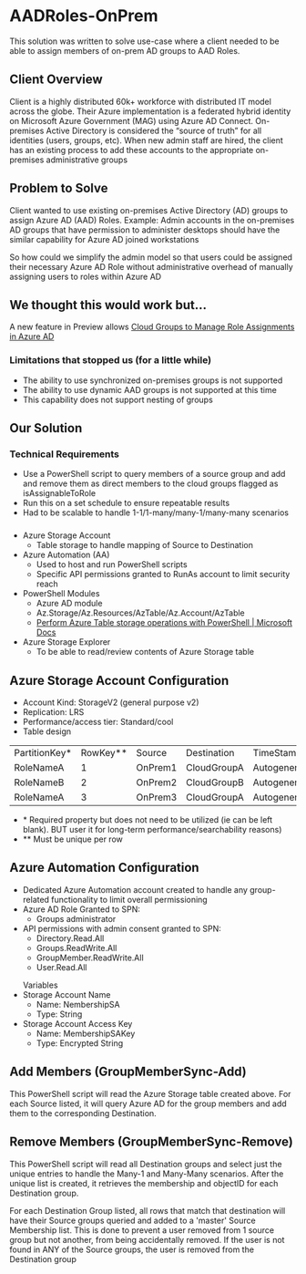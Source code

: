 # AADRoles-OnPrem
This solution was written to solve use-case where a client needed to be able to assign members of on-prem AD groups to AAD Roles.

## Client Overview
Client is a highly distributed 60k+ workforce with distributed IT model across the globe. Their Azure implementation is a federated hybrid identity on Microsoft Azure Government (MAG) using Azure AD Connect. On-premises Active Directory is considered the “source of truth” for all identities (users, groups, etc). When new admin staff are hired, the client has an existing process to add these accounts to the appropriate on-premises administrative groups

## Problem to Solve
Client wanted to use existing on-premises Active Directory (AD) groups to assign Azure AD (AAD) Roles.
Example: Admin accounts in the on-premises AD groups that have permission to administer desktops should have the similar capability for Azure AD joined workstations

So how could we simplify the admin model so that users could be assigned their necessary Azure AD Role without administrative overhead of manually assigning users to roles within Azure AD

## We thought this would work but...
A new feature in Preview allows [Cloud Groups to Manage Role Assignments in Azure AD](https://docs.microsoft.com/en-us/azure/active-directory/roles/groups-concept)

### Limitations that stopped us (for a little while)
* The ability to use synchronized on-premises groups is not supported 
* The ability to use dynamic AAD groups is not supported at this time
* This capability does not support nesting of groups

## Our Solution
### Technical Requirements
* Use a PowerShell script to query members of a source group and add and remove them as direct members to the cloud groups flagged as isAssignableToRole
* Run this on a set schedule to ensure repeatable results
* Had to be scalable to handle 1-1/1-many/many-1/many-many scenarios

### 
- Azure Storage Account
  - Table storage to handle mapping of Source to Destination
- Azure Automation (AA)
  - Used to host and run PowerShell scripts
  - Specific API permissions granted to RunAs account to limit security reach
- PowerShell Modules
  - Azure AD module
  - Az.Storage/Az.Resources/AzTable/Az.Account/AzTable 
  - [Perform Azure Table storage operations with PowerShell | Microsoft Docs](https://docs.microsoft.com/en-us/azure/storage/tables/table-storage-how-to-use-powershell)
- Azure Storage Explorer
  - To be able to read/review contents of Azure Storage table

## Azure Storage Account Configuration
- Account Kind: StorageV2 (general purpose v2)
- Replication: LRS
- Performance/access tier: Standard/cool
- Table design
<table>
  <tr>
    <td>PartitionKey*</td>
    <td>RowKey**</td>
    <td>Source</td>
    <td>Destination</td>
    <td>TimeStamp</td>
  </tr>
  <tr>
    <td>RoleNameA</td>
    <td>1</td>
    <td>OnPrem1</td>
    <td>CloudGroupA</td>
    <td>Autogenerated</td>
  </tr>
    <tr>
    <td>RoleNameB</td>
    <td>2</td>
    <td>OnPrem2</td>
    <td>CloudGroupB</td>
    <td>Autogenerated</td>
  </tr>
  <tr>
    <td>RoleNameA</td>
    <td>3</td>
    <td>OnPrem3</td>
    <td>CloudGroupA</td>
    <td>Autogenerated</td>
  </tr>
</table>
<ul>
  <li>* Required property but does not need to be utilized (ie can be left blank). BUT user it for long-term performance/searchability reasons)</li>
  <li>** Must be unique per row</li>
</ul>

## Azure Automation Configuration
- Dedicated Azure Automation account created to handle any group-related functionality to limit overall permissioning
- Azure AD Role Granted to SPN: 
  - Groups administrator
- API permissions with admin consent granted to SPN:
  - Directory.Read.All
  - Groups.ReadWrite.All
  - GroupMember.ReadWrite.All
  - User.Read.All
<ul>Variables
  <li>Storage Account Name
    <ul>
      <li>Name: NembershipSA</li>
      <li>Type: String</li>
    </ul>
  </li>
  <li> Storage Account Access Key
   <ul>
     <li>Name: MembershipSAKey</li>
     <li>Type: Encrypted String</li>
   </ul>
  </li>
</ul>

## Add Members (GroupMemberSync-Add)
This PowerShell script will read the Azure Storage table created above. For each Source listed, it will query Azure AD for the group members and add them to the corresponding Destination.

## Remove Members (GroupMemberSync-Remove)
This PowerShell script will read all Destination groups and select just the unique entries to handle the Many-1 and Many-Many scenarios. After the unique list is created, it retrieves the membership and objectID for each Destination group.

For each Destination Group listed, all rows that match that destination will have their Source groups queried and added to a 'master' Source Membership list. This is done to prevent a user removed from 1 source group but not another, from being accidentally removed. If the user is not found in ANY of the Source groups, the user is removed from the Destination group

